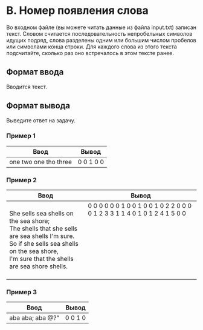 # B. Номер появления слова

Во входном файле (вы можете читать данные из файла input.txt) записан текст. Словом считается последовательность непробельных символов идущих подряд, слова разделены одним или большим числом пробелов или символами конца строки. Для каждого слова из этого текста подсчитайте, сколько раз оно встречалось в этом тексте ранее.

## Формат ввода
Вводится текст.

## Формат вывода
Выведите ответ на задачу.

### Пример 1
Ввод | Вывод
---| ---
one two one tho three | 0 0 1 0 0

### Пример 2
Ввод | Вывод
---| ---
She sells sea shells on the sea shore; <br> The shells that she sells are sea shells I'm sure. <br> So if she sells sea shells on the sea shore, <br> I'm sure that the shells are sea shore shells.| 0 0 0 0 0 0 1 0 0 1 0 0 1 0 2 2 0 0 0 0 1 2 3 3 1 1 4 0 1 0 1 2 4 1 5 0 0 <br><br><br><br><br><br><br><br><br>

### Пример 3
Ввод | Вывод
---| ---
aba aba; aba @?" | 0 0 1 0
